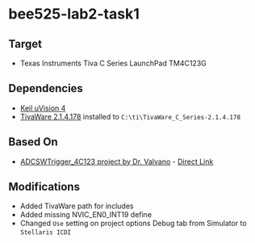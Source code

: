 # bee525-lab2-task1

## Target

- Texas Instruments Tiva C Series LaunchPad TM4C123G

## Dependencies

- [Keil uVision 4](https://www.keil.com/demo/eval/armv4.htm)
- [TivaWare 2.1.4.178](http://www.ti.com/tool/SW-TM4C) installed to `C:\ti\TivaWare_C_Series-2.1.4.178`

## Based On

- [ADCSWTrigger_4C123 project by Dr. Valvano](http://users.ece.utexas.edu/~valvano/arm/) - [Direct Link](http://users.ece.utexas.edu/~valvano/arm/ADCSWTrigger_4C123.zip)

## Modifications

- Added TivaWare path for includes
- Added missing NVIC_EN0_INT19 define
- Changed `Use` setting on project options Debug tab from Simulator to `Stellaris ICDI`